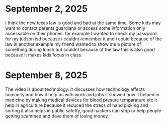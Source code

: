 # September 2, 2025
I think the new texas law is good and bad at the same time.
Some kids may want to contact parents,guardians or access some information only accessable on their phones.
for example I wanted to check my password for my judson isd because i couldnt remember it and i could because of the law
in another example my friend wanted to show me a picture of something during lunch but couldnt because of the law
this is also good because it makes kids focus in class.
# September 8, 2025
The video is about technology.
it discusses how technology affects humanity and how it help us with work and jobs
it showed how it helped in medicine by making medical devices for blood presure temparature etc
it help in agriculture because it reduced the stress of hand picking and sorting
it also helps in public safefty, good hackers can stop or help people getting scammed and dave them of losing money.
